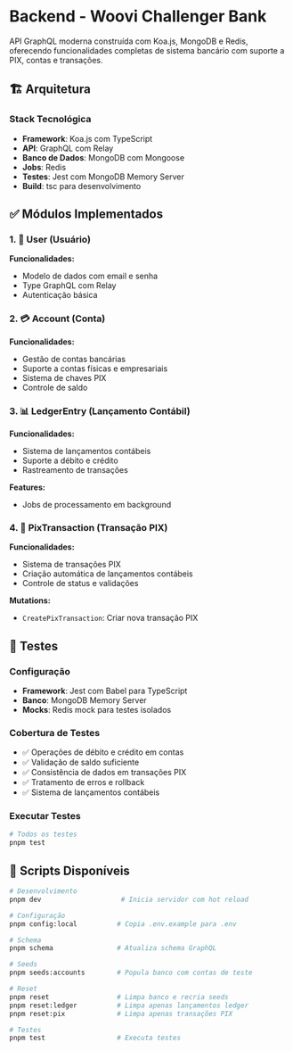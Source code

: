 # Backend - Woovi Challenger Bank

API GraphQL moderna construída com Koa.js, MongoDB e Redis, oferecendo funcionalidades completas de sistema bancário com suporte a PIX, contas e transações.

## 🏗️ Arquitetura

### Stack Tecnológica
- **Framework**: Koa.js com TypeScript
- **API**: GraphQL com Relay
- **Banco de Dados**: MongoDB com Mongoose
- **Jobs**: Redis
- **Testes**: Jest com MongoDB Memory Server
- **Build**: tsc para desenvolvimento

## ✅ Módulos Implementados

### 1. 👤 User (Usuário)
**Funcionalidades:**
- Modelo de dados com email e senha
- Type GraphQL com Relay
- Autenticação básica

### 2. 💳 Account (Conta)
**Funcionalidades:**
- Gestão de contas bancárias
- Suporte a contas físicas e empresariais
- Sistema de chaves PIX
- Controle de saldo

### 3. 📊 LedgerEntry (Lançamento Contábil)
**Funcionalidades:**
- Sistema de lançamentos contábeis
- Suporte a débito e crédito
- Rastreamento de transações

**Features:**
- Jobs de processamento em background

### 4. 💸 PixTransaction (Transação PIX)
**Funcionalidades:**
- Sistema de transações PIX
- Criação automática de lançamentos contábeis
- Controle de status e validações

**Mutations:**
- `CreatePixTransaction`: Criar nova transação PIX

## 🧪 Testes

### Configuração
- **Framework**: Jest com Babel para TypeScript
- **Banco**: MongoDB Memory Server
- **Mocks**: Redis mock para testes isolados

### Cobertura de Testes
- ✅ Operações de débito e crédito em contas
- ✅ Validação de saldo suficiente
- ✅ Consistência de dados em transações PIX
- ✅ Tratamento de erros e rollback
- ✅ Sistema de lançamentos contábeis

### Executar Testes
```bash
# Todos os testes
pnpm test
```

## 🚀 Scripts Disponíveis

```bash
# Desenvolvimento
pnpm dev                    # Inicia servidor com hot reload

# Configuração
pnpm config:local          # Copia .env.example para .env

# Schema
pnpm schema                # Atualiza schema GraphQL

# Seeds
pnpm seeds:accounts        # Popula banco com contas de teste

# Reset
pnpm reset                 # Limpa banco e recria seeds
pnpm reset:ledger          # Limpa apenas lançamentos ledger
pnpm reset:pix             # Limpa apenas transações PIX

# Testes
pnpm test                  # Executa testes
```